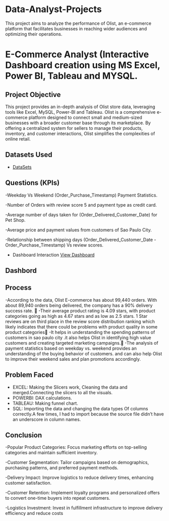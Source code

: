 # Data-Analyst-Projects
This project aims to analyze the performance of Olist, an e-commerce platform that facilitates businesses in reaching wider audiences and optimizing their operations.
# E-Commerce Analyst (Interactive Dashboard creation using MS Excel, Power BI, Tableau and MYSQL.
## Project Objective 
This project provides an in-depth analysis of Olist store data, leveraging tools like Excel, MySQL, Power-BI and Tableau. Olist is a comprehensive e-commerce platform designed to connect small and medium-sized businesses with a broader customer base through its marketplace. By offering a centralized system for sellers to manage their products, inventory, and customer interactions, Olist simplifies the complexities of online retail.

## Datasets Used
-  <a href="C:\Users\Pavan\Desktop\DA Project & internship\EOSA Project-2 DA\DataSets"> DataSets </a>

## Questions (KPIs)
-Weekday Vs Weekend (Order_Purchase_Timestamp) Payment Statistics.

-Number of Orders with review score 5 and payment type as credit card.

-Average number of days taken for (Order_Delivered_Customer_Date) for Pet Shop.

-Average price and payment values from customers of Sao Paulo City.

-Relationship between shipping days (Order_Delivered_Customer_Date - Order_Purchase_Timestamp) Vs review scores.

- Dashboard Interaction <a href = "![Screenshot 2025-03-14 190222](https://github.com/user-attachments/assets/915863b0-aec0-42a5-b941-5ee67e6da192)"> View Dashboard </a>

## Dashbord



## Process
-According to the data, Olist E-commerce has about 99,440 orders. With about 89,940 orders being delivered, the company has a 90% delivery success rate. 
-Their average product rating is 4.09 stars, with product categories going as high as 4.67 stars and as low as 2.5 stars. 1 Star reviews are on third place in the review score 
 distribution ranking which likely indicates that there could be problems with product quality in some product categories
-It helps in understanding the spending patterns of customers in sao paulo city .it also helps Olist in identifying high value customers and creating targeted marketing campaigns.
-The analysis of payment statistics based on weekday vs. weekend provides an understanding of the buying behavior of customers. and can also help Olist to improve their weekend sales and 
 plan promotions accordingly.



## Problem Faced
- EXCEL: Making the Slicers work, Cleaning the data and merged.Connecting the slicers to all the visuals.
- POWERBI: DAX calculations.
- TABLEAU: Making funnel chart.
- SQL: Importing the data and changing the data types Of columns correctly.A few times, I had to import because the source file didn’t have an underscore in column names.

## Conclusion
-Popular Product Categories: Focus marketing efforts on top-selling categories and maintain sufficient inventory. 

-Customer Segmentation: Tailor campaigns based on demographics, purchasing patterns, and preferred payment methods. 

-Delivery Impact: Improve logistics to reduce delivery times, enhancing customer satisfaction. 

-Customer Retention: Implement loyalty programs and personalized offers to convert one-time buyers into repeat customers. 

-Logistics Investment: Invest in fulfillment infrastructure to improve delivery efficiency and reduce costs


